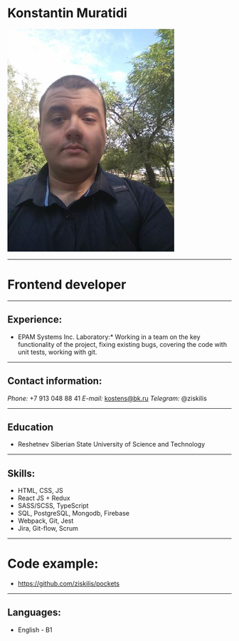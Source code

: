 # Konstantin Muratidi
![profile pic](/523226980.jpeg "Мое фото")
***
# Frontend developer 
***
## Experience:
* EPAM Systems Inc. Laboratory:*
Working in a team on the key functionality of the project, fixing existing bugs, covering the code with unit tests, working with git.
***
## Contact information:
*Phone:* +7 913 048 88 41
*E-mail:* kostens@bk.ru
*Telegram:* @ziskilis
*** 
## Education
* Reshetnev Siberian State University of Science and Technology
***
## Skills:

* HTML, CSS, JS
* React JS + Redux
* SASS/SCSS, TypeScript
* SQL, PostgreSQL, Mongodb, Firebase
* Webpack, Git, Jest
* Jira, Git-flow, Scrum

***
# Code example:
* https://github.com/ziskilis/pockets
***
## Languages:
* English - B1

